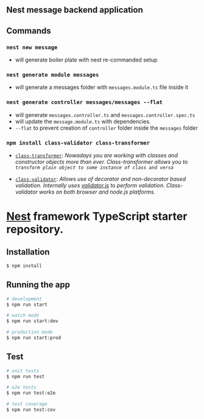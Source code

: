 
## Nest message backend application


## Commands

### `nest new message`
- will generate boiler plate with nest re-commanded setup 

### `nest generate module messages` 
- will generate a messages folder with `messages.module.ts` file inside it

### `nest generate controller messages/messages --flat`
- will generate `messages.controller.ts` and `messages.controller.spec.ts`
- will update the `message.module.ts` with dependencies. 
- `--flat` to prevent creation of `controller` folder inside the `messages` folder

### `npm install class-validator class-transformer`
- [`class-transformer`](https://github.com/typestack/class-transformer): *Nowadays you are working with classes and constructor objects more than ever. Class-transformer allows you to `transform plain object to some instance of class and versa`*

- [`class-validator`](https://github.com/typestack/class-validator): *Allows use of decorator and non-decorator based validation. Internally uses [validator.js](https://github.com/validatorjs/validator.js) to perform validation. Class-validator works on both browser and node.js platforms.*


# [Nest](https://github.com/nestjs/nest) framework TypeScript starter repository.

## Installation

```bash
$ npm install
```

## Running the app

```bash
# development
$ npm run start

# watch mode
$ npm run start:dev

# production mode
$ npm run start:prod
```

## Test

```bash
# unit tests
$ npm run test

# e2e tests
$ npm run test:e2e

# test coverage
$ npm run test:cov
```
